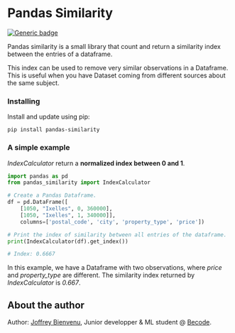 # Pandas Similarity

[![Generic badge](https://img.shields.io/badge/python-3.6%20%7C%203.7%20%7C%203.8-blue)](https://www.python.org/downloads/release/python-380/)

Pandas similarity is a small library that count and return a similarity index between the entries of a dataframe.

This index can be used to remove very similar observations in a Dataframe. This is useful when you have Dataset coming from different sources about the same subject.

### Installing
Install and update using pip:

```Shell
pip install pandas-similarity
```

### A simple example

*IndexCalculator* return a **normalized index between 0 and 1**.

```Python
import pandas as pd
from pandas_similarity import IndexCalculator

# Create a Pandas Dataframe.
df = pd.DataFrame([
    [1050, "Ixelles", 0, 360000],
    [1050, "Ixelles", 1, 340000]],
    columns=['postal_code', 'city', 'property_type', 'price'])

# Print the index of similarity between all entries of the dataframe.
print(IndexCalculator(df).get_index())

# Index: 0.6667
```

In this example, we have a Dataframe with two observations, where *price* and *property_type* are different. The similarity index returned by *IndexCalculator* is *0.667*.

## About the author
Author: [Joffrey Bienvenu](https://github.com/Joffreybvn), Junior developper & ML student @ [Becode](https://becode.org/).